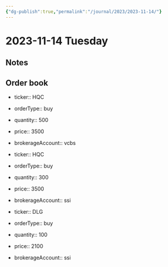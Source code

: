 ```yaml
---
{"dg-publish":true,"permalink":"/journal/2023/2023-11-14/"}
---
```


# 2023-11-14 Tuesday

## Notes

## Order book

- ticker:: HQC
- orderType:: buy
- quantity:: 500
- price:: 3500
- brokerageAccount:: vcbs

- ticker:: HQC
- orderType:: buy
- quantity:: 300
- price:: 3500
- brokerageAccount:: ssi

- ticker:: DLG
- orderType:: buy
- quantity:: 100
- price:: 2100
- brokerageAccount:: ssi